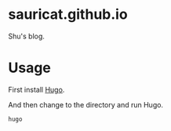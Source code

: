 # sauricat.github.io
Shu's blog. 

# Usage
First install [Hugo](https://github.com/gohugoio/hugo). 

And then change to the directory and run Hugo. 
```
hugo
```
